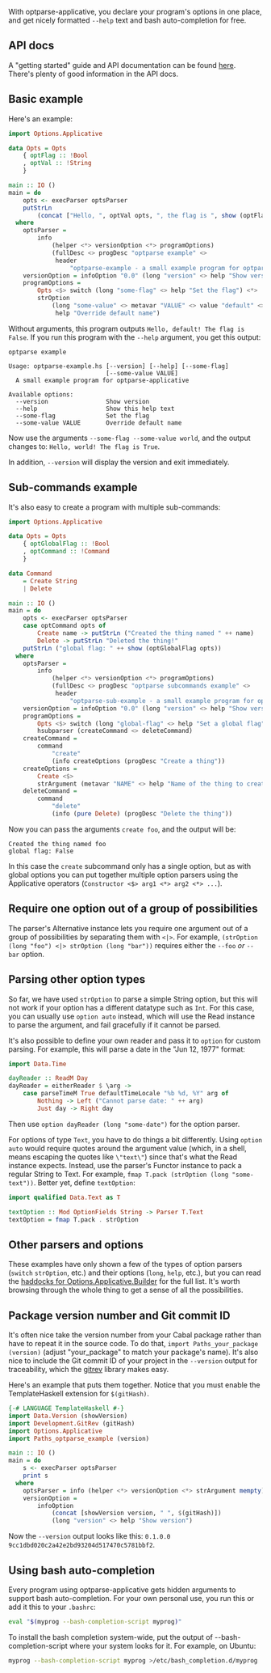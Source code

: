 With optparse-applicative, you declare your program's options in one place, and
get nicely formatted `--help` text and bash auto-completion for free.

API docs
--------

A "getting started" guide and API documentation can be found
[here](https://www.stackage.org/package/optparse-applicative). There's plenty
of good information in the API docs.

Basic example
-------------

Here's an example:

```haskell
import Options.Applicative

data Opts = Opts
    { optFlag :: !Bool
    , optVal :: !String
    }

main :: IO ()
main = do
    opts <- execParser optsParser
    putStrLn
        (concat ["Hello, ", optVal opts, ", the flag is ", show (optFlag opts)])
  where
    optsParser =
        info
            (helper <*> versionOption <*> programOptions)
            (fullDesc <> progDesc "optparse example" <>
             header
                 "optparse-example - a small example program for optparse-applicative")
    versionOption = infoOption "0.0" (long "version" <> help "Show version")
    programOptions =
        Opts <$> switch (long "some-flag" <> help "Set the flag") <*>
        strOption
            (long "some-value" <> metavar "VALUE" <> value "default" <>
             help "Override default name")
```

Without arguments, this program outputs `Hello, default! The flag is False`. If
you run this program with the `--help` argument, you get this output:

```
optparse example

Usage: optparse-example.hs [--version] [--help] [--some-flag]
                           [--some-value VALUE]
  A small example program for optparse-applicative

Available options:
  --version                Show version
  --help                   Show this help text
  --some-flag              Set the flag
  --some-value VALUE       Override default name
```

Now use the arguments `--some-flag --some-value world`, and the output changes
to: `Hello, world! The flag is True`.

In addition, `--version` will display the version and exit immediately.

Sub-commands example
--------------------

It's also easy to create a program with multiple sub-commands:

```haskell
import Options.Applicative

data Opts = Opts
    { optGlobalFlag :: !Bool
    , optCommand :: !Command
    }

data Command
    = Create String
    | Delete

main :: IO ()
main = do
    opts <- execParser optsParser
    case optCommand opts of
        Create name -> putStrLn ("Created the thing named " ++ name)
        Delete -> putStrLn "Deleted the thing!"
    putStrLn ("global flag: " ++ show (optGlobalFlag opts))
  where
    optsParser =
        info
            (helper <*> versionOption <*> programOptions)
            (fullDesc <> progDesc "optparse subcommands example" <>
             header
                 "optparse-sub-example - a small example program for optparse-applicative with subcommands")
    versionOption = infoOption "0.0" (long "version" <> help "Show version")
    programOptions =
        Opts <$> switch (long "global-flag" <> help "Set a global flag") <*>
        hsubparser (createCommand <> deleteCommand)
    createCommand =
        command
            "create"
            (info createOptions (progDesc "Create a thing"))
    createOptions =
        Create <$>
        strArgument (metavar "NAME" <> help "Name of the thing to create")
    deleteCommand =
        command
            "delete"
            (info (pure Delete) (progDesc "Delete the thing"))
```

Now you can pass the arguments `create foo`, and the output will be:

```
Created the thing named foo
global flag: False
```

In this case the `create` subcommand only has a
single option, but as with global options you can put together multiple option
parsers using the Applicative operators (`Constructor <$> arg1 <*> arg2 <*>
...`).

Require one option out of a group of possibilities
---------------------------------------------------

The parser's Alternative instance lets you require one argument out of a group
of possibilities by separating them with `<|>`. For example, `(strOption (long
"foo") <|> strOption (long "bar"))` requires either the `--foo` _or_ `--bar`
option.

Parsing other option types
--------------------------

So far, we have used `strOption` to parse a simple String option, but this will
not work if your option has a different datatype such as `Int`. For this case,
you can usually use `option auto` instead, which will use the Read instance to
parse the argument, and fail gracefully if it cannot be parsed.

It's also possible to define your own reader and pass it to `option` for custom
parsing. For example, this will parse a date in the "Jun 12, 1977" format:

```haskell
import Data.Time

dayReader :: ReadM Day
dayReader = eitherReader $ \arg ->
    case parseTimeM True defaultTimeLocale "%b %d, %Y" arg of
        Nothing -> Left ("Cannot parse date: " ++ arg)
        Just day -> Right day
```

Then use `option dayReader (long "some-date")` for the option parser.

For options of type `Text`, you have to do things a bit differently. Using
`option auto` would require quotes around the argument value (which, in a shell,
means escaping the quotes like `\"text\"`) since that's what the Read
instance expects. Instead, use the parser's Functor instance to pack a regular
String to Text. For example, `fmap T.pack (strOption (long "some-text"))`.
Better yet, define `textOption`:

```haskell
import qualified Data.Text as T

textOption :: Mod OptionFields String -> Parser T.Text
textOption = fmap T.pack . strOption
```

Other parsers and options
-------------------------

These examples have only shown a few of the types of option parsers (`switch`
`strOption`, etc.) and their options (`long`, `help`, etc.), but you can read
the
[haddocks for Options.Applicative.Builder](http://hackage.haskell.org/package/optparse-applicative/docs/Options-Applicative-Builder.html)
for the full list. It's worth browsing through the whole thing to get a sense of
all the possibilities.

Package version number and Git commit ID
----------------------------------------

It's often nice take the version number from your Cabal package rather than have
to repeat it in the source code. To do that, `import Paths_your_package
(version)` (adjust "your_package" to match your package's name). It's also nice
to include the Git commit ID of your project in the `--version` output
for traceability, which the [gitrev](https://www.stackage.org/package/gitrev)
library makes easy.

Here's an example that puts them together. Notice that you must enable the
TemplateHaskell extension for `$(gitHash)`.

```haskell
{-# LANGUAGE TemplateHaskell #-}
import Data.Version (showVersion)
import Development.GitRev (gitHash)
import Options.Applicative
import Paths_optparse_example (version)

main :: IO ()
main = do
    s <- execParser optsParser
    print s
  where
    optsParser = info (helper <*> versionOption <*> strArgument mempty) mempty
    versionOption =
        infoOption
            (concat [showVersion version, " ", $(gitHash)])
            (long "version" <> help "Show version")
```

Now the `--version` output looks like this:
`0.1.0.0 9cc1dbd020c2a42e2bd93204d517470c5781bbf2`.

Using bash auto-completion
--------------------------

Every program using optparse-applicative gets hidden arguments to support bash
auto-completion. For your own personal use, you run this or add it this to your
`.bashrc`:

```sh
eval "$(myprog --bash-completion-script myprog)"
```

To install the bash completion system-wide, put the output of
--bash-completion-script where your system looks for it. For example, on Ubuntu:

```sh
myprog --bash-completion-script myprog >/etc/bash_completion.d/myprog
```
